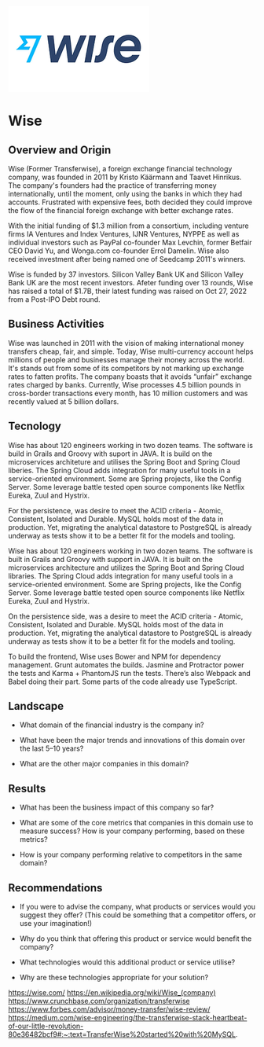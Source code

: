 ![Wiselogo](wiselogo.webp) 

# Wise

## Overview and Origin

 <p>
 Wise (Former Transferwise), a foreign exchange financial technology company, was founded in 2011 by Kristo Käärmann and Taavet Hinrikus. The company's founders had the practice of transferring money internationally, until the moment, only using the banks in which they had accounts. Frustrated with expensive fees, both decided they could improve the flow of the financial foreign exchange with better exchange rates.
 
 With the initial funding of  $1.3 million from a consortium, including venture firms IA Ventures and Index Ventures, IJNR Ventures, NYPPE as well as individual investors such as PayPal co-founder Max Levchin, former Betfair CEO David Yu, and Wonga.com co-founder Errol Damelin. Wise also received investment after being named one of Seedcamp 2011's winners. 

 Wise is funded by 37 investors. Silicon Valley Bank UK and Silicon Valley Bank UK are the most recent investors.
 Afeter funding over 13 rounds, Wise has raised a total of $1.7B, their latest funding was raised on Oct 27, 2022 from a Post-IPO Debt round.
 </p>
 
## Business Activities

Wise was launched in 2011 with the vision of making international money transfers cheap, fair, and simple. Today, Wise multi-currency account helps millions of people and businesses manage their money across the world. It's stands out from some of its competitors by not marking up exchange rates to fatten profits. The company boasts that it avoids “unfair” exchange rates charged by banks. Currently, Wise processes 4.5 billion pounds in cross-border transactions every month, has 10 million customers and was recently valued at 5 billion dollars.

## Tecnology

Wise has about 120 engineers working in two dozen teams. The software is build in Grails and Groovy with suport in JAVA. It is build on the microservices architeture and utilises the Spring Boot and Spring Cloud liberies. The Spring Cloud adds integration for many useful tools in a service-oriented environment. Some are Spring projects, like the Config Server. Some leverage battle tested open source components like Netflix Eureka, Zuul and Hystrix.

For the persistence, was desire to meet the ACID criteria - Atomic, Consistent, Isolated and Durable. 
MySQL holds most of the data in production. Yet, migrating the analytical datastore to PostgreSQL is already underway as tests show it to be a better fit for the models and tooling.

Wise has about 120 engineers working in two dozen teams. The software is built in Grails and Groovy with support in JAVA. It is built on the microservices architecture and utilizes the Spring Boot and Spring Cloud libraries. The Spring Cloud adds integration for many useful tools in a service-oriented environment. Some are Spring projects, like the Config Server. Some leverage battle tested open source components like Netflix Eureka, Zuul and Hystrix.

On the persistence side, was a desire to meet the ACID criteria - Atomic, Consistent, Isolated and Durable. 
MySQL holds most of the data in production. Yet, migrating the analytical datastore to PostgreSQL is already underway as tests show it to be a better fit for the models and tooling.

To build the frontend, Wise uses Bower and NPM for dependency management. Grunt automates the builds. Jasmine and Protractor power the tests and Karma + PhantomJS run the tests. There’s also Webpack and Babel doing their part. Some parts of the code already use TypeScript. 

## Landscape

* What domain of the financial industry is the company in?

* What have been the major trends and innovations of this domain over the last 5–10 years?

* What are the other major companies in this domain?


## Results

* What has been the business impact of this company so far?

* What are some of the core metrics that companies in this domain use to measure success? How is your company performing, based on these metrics?

* How is your company performing relative to competitors in the same domain?


## Recommendations

* If you were to advise the company, what products or services would you suggest they offer? (This could be something that a competitor offers, or use your imagination!)

* Why do you think that offering this product or service would benefit the company?

* What technologies would this additional product or service utilise?

* Why are these technologies appropriate for your solution?



https://wise.com/
https://en.wikipedia.org/wiki/Wise_(company)
https://www.crunchbase.com/organization/transferwise
https://www.forbes.com/advisor/money-transfer/wise-review/
https://medium.com/wise-engineering/the-transferwise-stack-heartbeat-of-our-little-revolution-80e36482bcf9#:~:text=TransferWise%20started%20with%20MySQL.